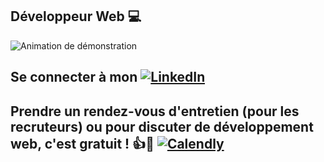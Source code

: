 ## Développeur Web 💻

![Animation de démonstration](https://res.cloudinary.com/dwcdxkpfk/image/upload/v1726266632/Hi_There_1_qnviub.gif)


## Se connecter à mon [![LinkedIn](https://img.shields.io/badge/LinkedIn-0A66C2?logo=linkedin&logoColor=white&style=for-the-badge)](https://www.linkedin.com/in/vincent-vgom/)

## Prendre un rendez-vous d'entretien (pour les recruteurs) ou pour discuter de développement web, c'est gratuit ! 👍🙂 [![Calendly](https://img.shields.io/badge/Calendly-006BFF?logo=calendly&logoColor=white&style=for-the-badge)](https://calendly.com/vincentvaiti/30min)


